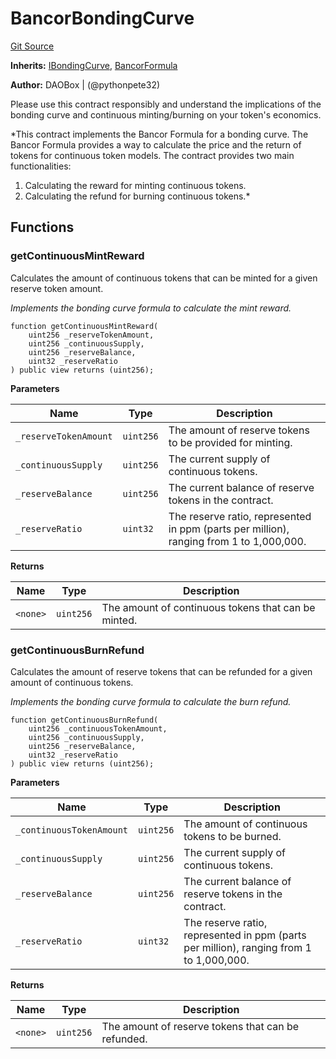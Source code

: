 # BancorBondingCurve
[Git Source](https://github.com/DAObox/fantastic-spork/blob/37171c98e431882ac7150395fb59a9c8f7e87ee4/src/curves/BancorBondingCurve.sol)

**Inherits:**
[IBondingCurve](/src/interfaces/IBondingCurve.sol/interface.IBondingCurve.md), [BancorFormula](/src/math/BancorFormula.sol/contract.BancorFormula.md)

**Author:**
DAOBox | (@pythonpete32)

Please use this contract responsibly and understand the implications of the bonding curve
and continuous minting/burning on your token's economics.

*This contract implements the Bancor Formula for a bonding curve. The Bancor Formula provides
a way to calculate the price and the return of tokens for continuous token models.
The contract provides two main functionalities:
1. Calculating the reward for minting continuous tokens.
2. Calculating the refund for burning continuous tokens.*


## Functions
### getContinuousMintReward

Calculates the amount of continuous tokens that can be minted for a given reserve token amount.

*Implements the bonding curve formula to calculate the mint reward.*


```solidity
function getContinuousMintReward(
    uint256 _reserveTokenAmount,
    uint256 _continuousSupply,
    uint256 _reserveBalance,
    uint32 _reserveRatio
) public view returns (uint256);
```
**Parameters**

|Name|Type|Description|
|----|----|-----------|
|`_reserveTokenAmount`|`uint256`|The amount of reserve tokens to be provided for minting.|
|`_continuousSupply`|`uint256`|The current supply of continuous tokens.|
|`_reserveBalance`|`uint256`|The current balance of reserve tokens in the contract.|
|`_reserveRatio`|`uint32`|The reserve ratio, represented in ppm (parts per million), ranging from 1 to 1,000,000.|

**Returns**

|Name|Type|Description|
|----|----|-----------|
|`<none>`|`uint256`|The amount of continuous tokens that can be minted.|


### getContinuousBurnRefund

Calculates the amount of reserve tokens that can be refunded for a given amount of continuous tokens.

*Implements the bonding curve formula to calculate the burn refund.*


```solidity
function getContinuousBurnRefund(
    uint256 _continuousTokenAmount,
    uint256 _continuousSupply,
    uint256 _reserveBalance,
    uint32 _reserveRatio
) public view returns (uint256);
```
**Parameters**

|Name|Type|Description|
|----|----|-----------|
|`_continuousTokenAmount`|`uint256`|The amount of continuous tokens to be burned.|
|`_continuousSupply`|`uint256`|The current supply of continuous tokens.|
|`_reserveBalance`|`uint256`|The current balance of reserve tokens in the contract.|
|`_reserveRatio`|`uint32`|The reserve ratio, represented in ppm (parts per million), ranging from 1 to 1,000,000.|

**Returns**

|Name|Type|Description|
|----|----|-----------|
|`<none>`|`uint256`|The amount of reserve tokens that can be refunded.|


